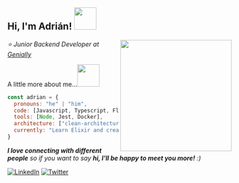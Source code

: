 <h2> Hi, I'm Adrián! <img src="https://media.giphy.com/media/mGcNjsfWAjY5AEZNw6/giphy.gif" width="50"></h2>
<img align='right' src="https://media.giphy.com/media/lRLzrbhmh5pFf4jOga/giphy.gif?cid=ecf05e47w30g0l1947h0zkwzrzjiiwujeik2srf1oydy5e23&rid=giphy.gif&ct=s" width="250">
<p><em>⭐ Junior Backend Developer at <a href="https://genial.ly/">Genially</a></em></p>

A little more about me...<img src="https://media.giphy.com/media/kuWN0iF9BLQKk/giphy.gif?cid=ecf05e475ukrs3ws5u79jt9pj1ltk59fwtc5y91wniqbzb06&rid=giphy.gif&ct=s" width="50"> 

```javascript
const adrian = {
  pronouns: "he" | "him",
  code: [Javascript, Typescript, Flutter],
  tools: [Node, Jest, Docker],
  architecture: ["clean-architecture", "event-driven", "functional-programming"],
  currently: "Learn Elixir and create pet projects with it"
}
```

<em><b>I love connecting with different people</b> so if you want to say <b>hi, I'll be happy to meet you more!</b> :)</em>


[![LinkedIn](https://img.shields.io/badge/-LINKEDIN-0077B5?style=for-the-badge&logo=linkedin&logoColor=white)](https://www.linkedin.com/in/adrianlopezgue/)
[![Twitter](https://img.shields.io/badge/-TWITTER-0077B5?style=for-the-badge&logo=twitter&logoColor=white)](https://www.twitter.com/adrianlopezgue/)

